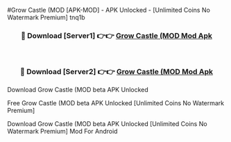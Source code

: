 #Grow Castle (MOD [APK-MOD] - APK Unlocked - [Unlimited Coins No Watermark Premium] tnq1b



<div align="center">

<h3>🔴 Download [Server1] 👉👉 <a href="https://momento.my/?title=Grow_Castle_(MOD">Grow Castle (MOD Mod Apk</a></h3><br>

<h3>🔴 Download [Server2] 👉👉 <a href="https://momento.my/?title=Grow_Castle_(MOD">Grow Castle (MOD Mod Apk</a></h3>
</div>



Download Grow Castle (MOD beta APK Unlocked

Free Grow Castle (MOD beta APK Unlocked [Unlimited Coins No Watermark Premium]

Download Grow Castle (MOD beta APK Unlocked [Unlimited Coins No Watermark Premium] Mod For Android
